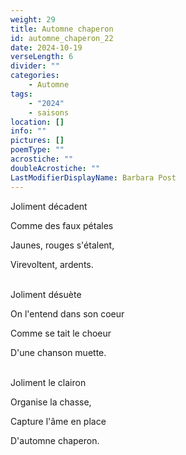 ```yaml
---
weight: 29
title: Automne chaperon
id: automne_chaperon_22
date: 2024-10-19
verseLength: 6
divider: ""
categories:
    - Automne
tags:
    - "2024"
    - saisons
location: []
info: ""
pictures: []
poemType: ""
acrostiche: ""
doubleAcrostiche: ""
LastModifierDisplayName: Barbara Post
---
```

Joliment décadent

Comme des faux pétales

Jaunes, rouges s'étalent,

Virevoltent, ardents.

 \
Joliment désuète

On l'entend dans son coeur

Comme se tait le choeur

D'une chanson muette.

 \
Joliment le clairon

Organise la chasse,

Capture l'âme en place

D'automne chaperon.
